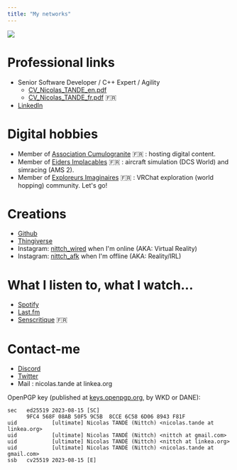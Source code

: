 ```yaml
---
title: "My networks"
---
```


![](https://vrac.linkea.org/canard.jpg)

# Professional links
- Senior Software Developer / C++ Expert / Agility
  - [CV_Nicolas_TANDE_en.pdf](/CV_Nicolas_TANDE_en.pdf)
  - [CV_Nicolas_TANDE_fr.pdf](/CV_Nicolas_TANDE_fr.pdf) :fr:
- [LinkedIn](https://linkedin.com/in/nicolastande)

# Digital hobbies
- Member of [Association Cumulogranite](https://www.cumulogranite.fr) :fr: : hosting digital content.
- Member of [Eiders Implacables](https://www.eiders.fr) :fr: : aircraft simulation (DCS World) and simracing (AMS 2).
- Member of [Exploreurs Imaginaires](https://discord.gg/exploreurs) :fr: : VRChat exploration (world hopping) community. Let's go!

# Creations
- [Github](https://github.com/nittch)
- [Thingiverse](https://www.thingiverse.com/nittch/designs)
- Instagram: [nittch_wired](https://www.instagram.com/nittch_wired/) when I'm online (AKA: Virtual Reality)
- Instagram: [nittch_afk](https://www.instagram.com/nittch_afk/) when I'm offline (AKA: Reality/IRL)

# What I listen to, what I watch...
- [Spotify](https://open.spotify.com/user/nittch)
- [Last.fm](https://www.last.fm/user/nittch)
- [Senscritique](https://www.senscritique.com/nittch) :fr:

# Contact-me
- [Discord](https://discordapp.com/users/nittch)
- [Twitter](https://twitter.com/nittch)
- Mail : nicolas.tande at linkea.org

OpenPGP key (published at [keys.openpgp.org](https://keys.openpgp.org/vks/v1/by-fingerprint/9FC4568F08AB50F59C5B8CCE6C586D068943F81F), by WKD or DANE):
```
sec   ed25519 2023-08-15 [SC]
      9FC4 568F 08AB 50F5 9C5B  8CCE 6C58 6D06 8943 F81F
uid           [ultimate] Nicolas TANDÉ (Nittch) <nicolas.tande at linkea.org>
uid           [ultimate] Nicolas TANDÉ (Nittch) <nittch at gmail.com>
uid           [ultimate] Nicolas TANDÉ (Nittch) <nittch at linkea.org>
uid           [ultimate] Nicolas TANDÉ (Nittch) <nicolas.tande at gmail.com>
ssb   cv25519 2023-08-15 [E]
```
</pre>
